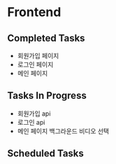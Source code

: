 # Frontend



## Completed Tasks
- 회원가입 페이지
- 로그인 페이지
- 메인 페이지

## Tasks In Progress
- 회원가입 api
- 로그인 api
- 메인 페이지 백그라운드 비디오 선택

## Scheduled Tasks



